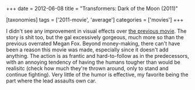 +++
date = 2012-06-08
title = "Transformers: Dark of the Moon (2011)"

[taxonomies]
tags = ['2011-movie', 'average']
categories = ['movies']
+++

I didn\'t see any improvement in visual effects over [the previous
movie]. The story is shit too, but the gal excessively gorgeous, much
more so than the previous overrated Megan Fox. Beyond money-making,
there can\'t have been a reason this movie was made, especially since it
doesn\'t add anything. The action is as frantic and hard-to-follow as in
the predecessors, with an annoying tendency of having the humans tougher
than would be realisitc (check how much they\'re thrown around, only to
stand and continue fighting). Very little of the humor is effective, my
favorite being the part where the lead assaults own car.

  [the previous movie]: http://movies.tshepang.net/transformers-revenge-of-the-fallen-2009
